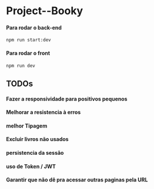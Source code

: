 # Project--Booky

#### Para rodar o back-end

```
npm run start:dev
```

#### Para rodar o front

```
npm run dev
```

## TODOs

#### Fazer a responsividade para positivos pequenos

#### Melhorar a resistencia à erros

#### melhor Tipagem

#### Excluir livros não usados

#### persistencia da sessão

#### uso de Token / JWT

#### Garantir que não dê pra acessar outras paginas pela URL
